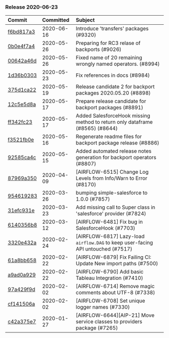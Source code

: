 

### Release 2020-06-23

| Commit                                                                                         | Committed   | Subject                                                                          |
|:-----------------------------------------------------------------------------------------------|:------------|:---------------------------------------------------------------------------------|
| [f6bd817a3](https://github.com/apache/airflow/commit/f6bd817a3aac0a16430fc2e3d59c1f17a69a15ac) | 2020-06-16  | Introduce &#39;transfers&#39; packages (#9320)                                           |
| [0b0e4f7a4](https://github.com/apache/airflow/commit/0b0e4f7a4cceff3efe15161fb40b984782760a34) | 2020-05-26  | Preparing for RC3 relase of backports (#9026)                                    |
| [00642a46d](https://github.com/apache/airflow/commit/00642a46d019870c4decb3d0e47c01d6a25cb88c) | 2020-05-26  | Fixed name of 20 remaining wrongly named operators. (#8994)                      |
| [1d36b0303](https://github.com/apache/airflow/commit/1d36b0303b8632fce6de78ca4e782ae26ee06fea) | 2020-05-23  | Fix references in docs (#8984)                                                   |
| [375d1ca22](https://github.com/apache/airflow/commit/375d1ca229464617780623c61c6e8a1bf570c87f) | 2020-05-19  | Release candidate 2 for backport packages 2020.05.20 (#8898)                     |
| [12c5e5d8a](https://github.com/apache/airflow/commit/12c5e5d8ae25fa633efe63ccf4db389e2b796d79) | 2020-05-17  | Prepare release candidate for backport packages (#8891)                          |
| [ff342fc23](https://github.com/apache/airflow/commit/ff342fc230982dc5d88acfd5e5eab75187256b58) | 2020-05-17  | Added SalesforceHook missing method to return only dataframe (#8565) (#8644)     |
| [f3521fb0e](https://github.com/apache/airflow/commit/f3521fb0e36733d8bd356123e56a453fd37a6dca) | 2020-05-16  | Regenerate readme files for backport package release (#8886)                     |
| [92585ca4c](https://github.com/apache/airflow/commit/92585ca4cb375ac879f4ab331b3a063106eb7b92) | 2020-05-15  | Added automated release notes generation for backport operators (#8807)          |
| [87969a350](https://github.com/apache/airflow/commit/87969a350ddd41e9e77776af6d780b31e363eaca) | 2020-04-09  | [AIRFLOW-6515] Change Log Levels from Info/Warn to Error (#8170)                 |
| [954619283](https://github.com/apache/airflow/commit/95461928365f255c79ab4a164ce60d8eebea29d7) | 2020-03-26  | bumping simple-salesforce to 1.0.0 (#7857)                                       |
| [31efc931e](https://github.com/apache/airflow/commit/31efc931e32841b7da8decd576cafa1e5a6f6d95) | 2020-03-23  | Add missing call to Super class in &#39;salesforce&#39; provider (#7824)                 |
| [6140356b8](https://github.com/apache/airflow/commit/6140356b80f68906e89ccf46941a949bdc4d43fa) | 2020-03-12  | [AIRFLOW-6481] Fix bug in SalesforceHook (#7703)                                 |
| [3320e432a](https://github.com/apache/airflow/commit/3320e432a129476dbc1c55be3b3faa3326a635bc) | 2020-02-24  | [AIRFLOW-6817] Lazy-load `airflow.DAG` to keep user-facing API untouched (#7517) |
| [61a8bb658](https://github.com/apache/airflow/commit/61a8bb65818521ccbb846e647103535b3e36b26d) | 2020-02-22  | [AIRFLOW-6879] Fix Failing CI: Update New import paths (#7500)                   |
| [a9ad0a929](https://github.com/apache/airflow/commit/a9ad0a929851b6912e0bb8551f1ff80b50281944) | 2020-02-22  | [AIRFLOW-6790] Add basic Tableau Integration (#7410)                             |
| [97a429f9d](https://github.com/apache/airflow/commit/97a429f9d0cf740c5698060ad55f11e93cb57b55) | 2020-02-02  | [AIRFLOW-6714] Remove magic comments about UTF-8 (#7338)                         |
| [cf141506a](https://github.com/apache/airflow/commit/cf141506a25dbba279b85500d781f7e056540721) | 2020-02-02  | [AIRFLOW-6708] Set unique logger names (#7330)                                   |
| [c42a375e7](https://github.com/apache/airflow/commit/c42a375e799e5adb3f9536616372dc90ff47e6c8) | 2020-01-27  | [AIRFLOW-6644][AIP-21] Move service classes to providers package (#7265)         |
